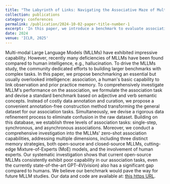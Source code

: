 ```yaml
---
title: "The Labyrinth of Links: Navigating the Associative Maze of Multi-modal LLMs"
collection: publications
category: conferences
permalink: /publication/2024-10-02-paper-title-number-1
excerpt: 'In this paper, we introduce a benchmark to evaluate association, a core yet underexplored aspect of human intelligence. We construct adjective- and verb-based tasks using an annotation-free method and propose three association levels: single-step, synchronous, and asynchronous. Extensive zero-shot evaluations reveal that current MLLMs, including GPT-4V, perform significantly worse than humans. Our benchmark offers a new direction for advancing MLLM research.'
date: 2024
venue: 'ICLR, 2025'
---
```


Multi-modal Large Language Models (MLLMs) have exhibited impressive capability. However, recently many deficiencies of MLLMs have been found compared to human intelligence, e.g., hallucination. To drive the MLLMs study, the community dedicated efforts to building larger benchmarks with complex tasks. In this paper, we propose benchmarking an essential but usually overlooked intelligence: association, a human's basic capability to link observation and prior practice memory. To comprehensively investigate MLLM's performance on the association, we formulate the association task and devise a standard benchmark based on adjective and verb semantic concepts. Instead of costly data annotation and curation, we propose a convenient annotation-free construction method transforming the general dataset for our association tasks. Simultaneously, we devise a rigorous data refinement process to eliminate confusion in the raw dataset. Building on this database, we establish three levels of association tasks: single-step, synchronous, and asynchronous associations. Moreover, we conduct a comprehensive investigation into the MLLMs' zero-shot association capabilities, addressing multiple dimensions, including three distinct memory strategies, both open-source and closed-source MLLMs, cutting-edge Mixture-of-Experts (MoE) models, and the involvement of human experts. Our systematic investigation shows that current open-source MLLMs consistently exhibit poor capability in our association tasks, even the currently state-of-the-art GPT-4V(vision) also has a significant gap compared to humans. We believe our benchmark would pave the way for future MLLM studies. Our data and code are available at: [this https URL](https://mvig-rhos.com/llm_inception).
